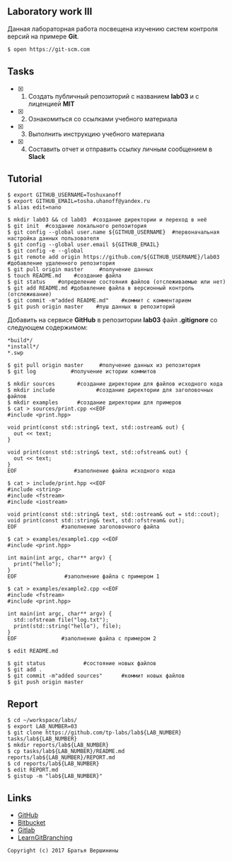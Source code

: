 ## Laboratory work III

Данная лабораторная работа посвещена изучению систем контроля версий на примере **Git**.

```bash
$ open https://git-scm.com
```

## Tasks

- [x] 1. Создать публичный репозиторий с названием **lab03** и с лиценцией **MIT**
- [x] 2. Ознакомиться со ссылками учебного материала
- [x] 3. Выполнить инструкцию учебного материала
- [x] 4. Составить отчет и отправить ссылку личным сообщением в **Slack**

## Tutorial

```ShellSession
$ export GITHUB_USERNAME=Toshuxanoff
$ export GITHUB_EMAIL=tosha.uhanoff@yandex.ru
$ alias edit=nano
```

```ShellSession
$ mkdir lab03 && cd lab03  #создание директории и переход в неё
$ git init	#создание локального репозитория
$ git config --global user.name ${GITHUB_USERNAME}	#первоначальная настройка данных пользователя
$ git config --global user.email ${GITHUB_EMAIL}
$ git config -e --global
$ git remote add origin https://github.com/${GITHUB_USERNAME}/lab03 #добавление удаленного репозитория
$ git pull origin master	 #получение данных
$ touch README.md	 #создание файла
$ git status 	#определение состояния файлов (отслеживаемые или нет)
$ git add README.md	#добавление файла в версионный контроль (отслеживание)
$ git commit -m"added README.md"	#коммит с комментарием
$ git push origin master 	#пуш данных в репозиторий
```

Добавить на сервисе **GitHub** в репозитории **lab03** файл **.gitignore**
со следующем содержимом:

```ShellSession
*build*/
*install*/
*.swp
```

```ShellSession
$ git pull origin master	 #получение данных из репозитория
$ git log			#получение истории коммитов
```

```ShellSession
$ mkdir sources       #создание директории для файлов исходного кода
$ mkdir include				#создание директории для заголовочных файлов
$ mkdir examples      #создание директории для примеров
$ cat > sources/print.cpp <<EOF		
#include <print.hpp>

void print(const std::string& text, std::ostream& out) {
  out << text;
}

void print(const std::string& text, std::ofstream& out) {
  out << text;
}
EOF                  #заполнение файла исходного кода
```

```ShellSession
$ cat > include/print.hpp <<EOF
#include <string>
#include <fstream>
#include <iostream>

void print(const std::string& text, std::ostream& out = std::cout);
void print(const std::string& text, std::ofstream& out);
EOF              #заполнение заголовочного файла
```

```ShellSession
$ cat > examples/example1.cpp <<EOF
#include <print.hpp>

int main(int argc, char** argv) {
  print("hello");
}
EOF               #заполнение файла с примером 1
```

```ShellSession
$ cat > examples/example2.cpp <<EOF
#include <fstream>
#include <print.hpp>

int main(int argc, char** argv) {
  std::ofstream file("log.txt");
  print(std::string("hello"), file);
}
EOF              #заполнение файла с примером 2
```

```ShellSession
$ edit README.md		
```

```ShellSession
$ git status			#состояние новых файлов
$ git add .	
$ git commit -m"added sources"		#коммит новых файлов
$ git push origin master
```

## Report

```ShellSession
$ cd ~/workspace/labs/
$ export LAB_NUMBER=03
$ git clone https://github.com/tp-labs/lab${LAB_NUMBER} tasks/lab${LAB_NUMBER}
$ mkdir reports/lab${LAB_NUMBER}
$ cp tasks/lab${LAB_NUMBER}/README.md reports/lab${LAB_NUMBER}/REPORT.md
$ cd reports/lab${LAB_NUMBER}
$ edit REPORT.md
$ gistup -m "lab${LAB_NUMBER}"
```

## Links

- [GitHub](https://github.com)
- [Bitbucket](https://bitbucket.org)
- [Gitlab](https://about.gitlab.com)
- [LearnGitBranching](http://learngitbranching.js.org/)

```
Copyright (c) 2017 Братья Вершинины
```
